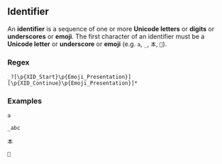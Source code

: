 ## Identifier

An **identifier** is a sequence of one or more **Unicode letters** or **digits**
or **underscores** or **emoji**. The first character of an identifier must be
 a **Unicode letter** or **underscore** or **emoji** (e.g. `a`, `_`, `本`, `🦀`).

### Regex

```regex
_?[\p{XID_Start}\p{Emoji_Presentation}][\p{XID_Continue}\p{Emoji_Presentation}]*
```

### Examples

```
a

_abc

本

🦀
```
